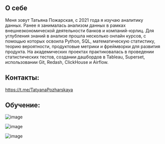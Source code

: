 ## О себе

Меня зовут Татьяна Пожарская, с 2021 года я изучаю аналитику данных. Ранее я занималась анализом данных в рамках внешнеэкономической деятельности банков и компаний-юрлиц.
Для углубления знаний в анализе прошла несколько онлайн курсов, с помощью которых освоила Python, SQL, математическую статистику, теорию вероятности, продуктовые метрики и фреймворки для развития продукта. На академических проектах практиковалась в проведении статистических тестов, создании дашбордов в Tableau, Superset, использовании Git, Redash, ClickHouse и Airflow.

## Контакты: 

https://t.me/TatyanaPozharskaya 

## Обучение: 

![image](https://github.com/TatyanaPozharskaya/TatyanaPozharskaya/assets/139341616/ab8e8cdd-0042-4f91-9971-15eeb105b7a7)

![image](https://github.com/TatyanaPozharskaya/TatyanaPozharskaya/assets/139341616/b315f0b4-5f4a-4b33-bbc8-0d823404cf54)


![image](https://github.com/TatyanaPozharskaya/TatyanaPozharskaya/assets/139341616/e030abbd-1743-412b-819c-054c5ad18ac8)




